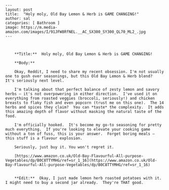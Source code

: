 
    ---
    layout: post
    title:  "Holy moly, Old Bay Lemon & Herb is GAME CHANGING!"
    author: sal
    categories: [ Bathroom ]
    image: https://m.media-amazon.com/images/I/91JFW8RfNEL.__AC_SX300_SY300_QL70_ML2_.jpg
    ---

    
        
        **Title:**  Holy moly, Old Bay Lemon & Herb is GAME CHANGING!

        **Body:**

        Okay, Reddit, I need to share my recent obsession. I'm not usually one to gush over seasonings, but this Old Bay Lemon & Herb blend?  It's seriously next level.

        I'm talking about that perfect balance of zesty lemon and savory herbs – it's not overpowering in either direction.  I've used it on everything from roasted veggies (broccoli, seriously!) and chicken breasts to flaky fish and even popcorn (trust me on this one).  The 14 herbs and spices they claim?  You can *taste* the complexity.  It adds this amazing depth of flavor without masking the natural taste of the food.

        I'm officially hooked.  It's become my go-to seasoning for pretty much everything.  If you're looking to elevate your cooking game without a ton of fuss, this is your answer.  Forget boring meals – this stuff is a flavour explosion.

        Seriously, just buy it. You won't regret it.

        [https://www.amazon.co.uk/Old-Bay-Flavourful-All-purpose-Vegetables/dp/B0C8TTYMHG/ref=sr_1_16](https://www.amazon.co.uk/Old-Bay-Flavourful-All-purpose-Vegetables/dp/B0C8TTYMHG/ref=sr_1_16)


        **Edit:**  Okay, I just made lemon herb roasted potatoes with it.  I might need to buy a second jar already.  They're THAT good.
    
    